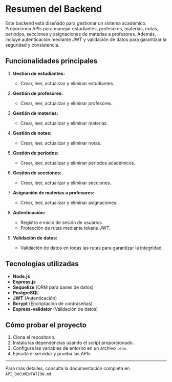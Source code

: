 # Resumen del Backend

Este backend está diseñado para gestionar un sistema académico. Proporciona APIs para manejar estudiantes, profesores, materias, notas, periodos, secciones y asignaciones de materias a profesores. Además, incluye autenticación mediante JWT y validación de datos para garantizar la seguridad y consistencia.

## Funcionalidades principales

1. **Gestión de estudiantes:**
   - Crear, leer, actualizar y eliminar estudiantes.

2. **Gestión de profesores:**
   - Crear, leer, actualizar y eliminar profesores.

3. **Gestión de materias:**
   - Crear, leer, actualizar y eliminar materias.

4. **Gestión de notas:**
   - Crear, leer, actualizar y eliminar notas.

5. **Gestión de periodos:**
   - Crear, leer, actualizar y eliminar periodos académicos.

6. **Gestión de secciones:**
   - Crear, leer, actualizar y eliminar secciones.

7. **Asignación de materias a profesores:**
   - Crear, leer, actualizar y eliminar asignaciones.

8. **Autenticación:**
   - Registro e inicio de sesión de usuarios.
   - Protección de rutas mediante tokens JWT.

9. **Validación de datos:**
   - Validación de datos en todas las rutas para garantizar la integridad.

## Tecnologías utilizadas

- **Node.js**
- **Express.js**
- **Sequelize** (ORM para bases de datos)
- **PostgreSQL**
- **JWT** (Autenticación)
- **Bcrypt** (Encriptación de contraseñas)
- **Express-validator** (Validación de datos)

## Cómo probar el proyecto

1. Clona el repositorio.
2. Instala las dependencias usando el script proporcionado.
3. Configura las variables de entorno en un archivo `.env`.
4. Ejecuta el servidor y prueba las APIs.

---

Para más detalles, consulta la documentación completa en `API_DOCUMENTATION.md`.

